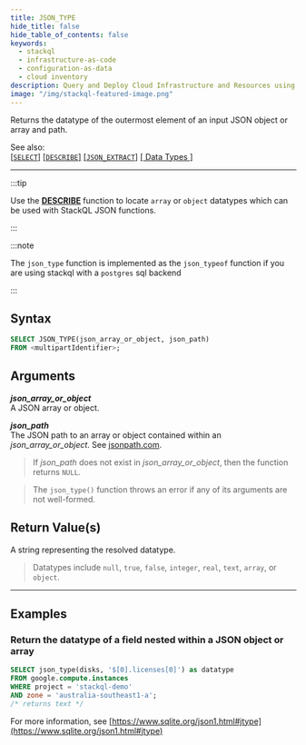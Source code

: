 ```yaml
---
title: JSON_TYPE
hide_title: false
hide_table_of_contents: false
keywords:
  - stackql
  - infrastructure-as-code
  - configuration-as-data
  - cloud inventory
description: Query and Deploy Cloud Infrastructure and Resources using SQL
image: "/img/stackql-featured-image.png"
---
```

Returns the datatype of the outermost element of an input JSON object or array and path.  

See also:  
[[` SELECT `]](/docs/language-spec/select) [[` DESCRIBE `]](/docs/language-spec/describe) [[` JSON_EXTRACT `]](/docs/language-spec/functions/json/json_extract) [[ Data Types ]](/docs/language-spec/data-types)

* * * 

:::tip 

Use the [**DESCRIBE**](/docs/language-spec/describe) function to locate `array` or `object` datatypes which can be used with StackQL JSON functions.

:::

:::note 

The `json_type` function is implemented as the `json_typeof` function if you are using stackql with a `postgres` sql backend

:::

## Syntax

```sql
SELECT JSON_TYPE(json_array_or_object, json_path) 
FROM <multipartIdentifier>;
```

## Arguments

__*json_array_or_object*__  
A JSON array or object.

__*json_path*__  
The JSON path to an array or object contained within an *json_array_or_object*.  See [jsonpath.com](https://jsonpath.com/).

> If *json_path* does not exist in *json_array_or_object*, then the function returns `NULL`.

> The `json_type()` function throws an error if any of its arguments are not well-formed.

## Return Value(s)
A string representing the resolved datatype.

> Datatypes include `null`, `true`, `false`, `integer`, `real`, `text`, `array`, or `object`.

* * *

## Examples

### Return the datatype of a field nested within a JSON object or array

```sql
SELECT json_type(disks, '$[0].licenses[0]') as datatype
FROM google.compute.instances 
WHERE project = 'stackql-demo' 
AND zone = 'australia-southeast1-a';
/* returns text */
```

For more information, see [https://www.sqlite.org/json1.html#jtype](https://www.sqlite.org/json1.html#jtype)